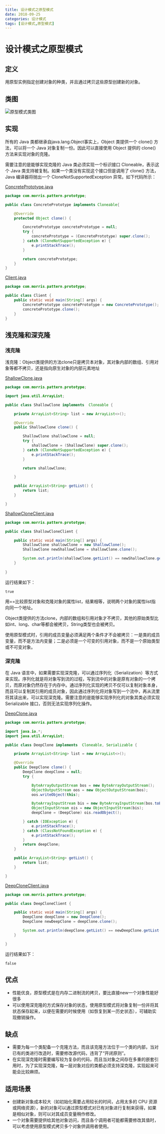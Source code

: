 ```yaml
---
title: 设计模式之原型模式
date: 2018-09-25
categories: 设计模式
tags: [设计模式,原型模式]
---
```


# 设计模式之原型模式
## 定义
用原型实例指定创建对象的种类，并且通过拷贝这些原型创建新的对象。

## 类图
![原型模式类图]()

## 实现
所有的 Java 类都继承自java.lang.Object事实上，Object 类提供一个 clone() 方法，可以将一个 Java 对象复制一份。因此可以直接使用 Object 提供的 clone() 方法来实现对象的克隆。

需要注意的是能够实现克隆的 Java 类必须实现一个标识接口 Cloneable，表示这个 Java 类支持被复制。如果一个类没有实现这个接口但是调用了 clone() 方法，Java 编译器将抛出一个 CloneNotSupportedException 异常。如下代码所示：

[ConcretePrototype.java](https://github.com/morris131/morris-book/tree/master/%E5%90%8E%E7%AB%AF%E5%BC%80%E5%8F%91/Java/%E8%AE%BE%E8%AE%A1%E6%A8%A1%E5%BC%8F/pattern/src/main/java/com/morris/pattern/prototype/ConcretePrototype.java)
```java
package com.morris.pattern.prototype;

public class ConcretePrototype implements Cloneable{

    @Override
    protected Object clone() {

        ConcretePrototype concretePrototype = null;
        try {
            concretePrototype = (ConcretePrototype) super.clone();
        } catch (CloneNotSupportedException e) {
            e.printStackTrace();
        }

        return concretePrototype;
    }
}
```
[Client.java](https://github.com/morris131/morris-book/tree/master/%E5%90%8E%E7%AB%AF%E5%BC%80%E5%8F%91/Java/%E8%AE%BE%E8%AE%A1%E6%A8%A1%E5%BC%8F/pattern/src/main/java/com/morris/pattern/prototype/Client.java)

```java
package com.morris.pattern.prototype;

public class Client {
    public static void main(String[] args) {
        ConcretePrototype concretePrototype = new ConcretePrototype();
        concretePrototype.clone();
    }
}
```

## 浅克隆和深克隆

### 浅克隆
浅克隆：Object类提供的方法clone只是拷贝本对象，其对象内部的数组、引用对象等都不拷贝，还是指向原生对象的内部元素地址

[ShallowClone.java](https://github.com/morris131/morris-book/tree/master/%E5%90%8E%E7%AB%AF%E5%BC%80%E5%8F%91/Java/%E8%AE%BE%E8%AE%A1%E6%A8%A1%E5%BC%8F/pattern/src/main/java/com/morris/pattern/prototype/ShallowClone.java)
```java
package com.morris.pattern.prototype;

import java.util.ArrayList;

public class ShallowClone implements  Cloneable {

    private ArrayList<String> list = new ArrayList<>();

    @Override
    public ShallowClone clone() {

        ShallowClone shallowClone = null;
        try {
            shallowClone = (ShallowClone) super.clone();
        } catch (CloneNotSupportedException e) {
            e.printStackTrace();
        }

        return shallowClone;

    }

    public ArrayList<String> getList() {
        return list;
    }

}
```
[ShallowCloneClient.java](https://github.com/morris131/morris-book/tree/master/%E5%90%8E%E7%AB%AF%E5%BC%80%E5%8F%91/Java/%E8%AE%BE%E8%AE%A1%E6%A8%A1%E5%BC%8F/pattern/src/main/java/com/morris/pattern/prototype/ShallowCloneClient.java)
```java
package com.morris.pattern.prototype;

public class ShallowCloneClient {

    public static void main(String[] args) {
        ShallowClone shallowClone = new ShallowClone();
        ShallowClone newShallowClone = shallowClone.clone();

        System.out.println(shallowClone.getList() == newShallowClone.getList());
    }
    
}
```
运行结果如下：
```
true
```
用==比较原型对象和克隆对象的属性list，结果相等，说明两个对象的属性list指向同一个地址。

Object类提供的方法clone，内部的数组和引用对象才不拷贝，其他的原始类型比如int、long、char等都会被拷贝，String类型也会被拷贝。

使用原型模式时，引用的成员变量必须满足两个条件才不会被拷贝：一是类的成员变量，而不是方法内变量；二是必须是一个可变的引用对象，而不是一个原始类型或不可变对象。

### 深克隆
在 Java 语言中，如果需要实现深克隆，可以通过序列化（Serialization）等方式来实现。序列化就是将对象写到流的过程，写到流中的对象是原有对象的一个拷贝，而原对象仍然存在于内存中。通过序列化实现的拷贝不仅可以复制对象本身，而且可以复制其引用的成员对象，因此通过序列化将对象写到一个流中，再从流里将其读出来，可以实现深克隆。需要注意的是能够实现序列化的对象其类必须实现 Serializable 接口，否则无法实现序列化操作。

[DeepClone.java](https://github.com/morris131/morris-book/tree/master/%E5%90%8E%E7%AB%AF%E5%BC%80%E5%8F%91/Java/%E8%AE%BE%E8%AE%A1%E6%A8%A1%E5%BC%8F/pattern/src/main/java/com/morris/pattern/prototype/DeepClone.java)
```java
package com.morris.pattern.prototype;

import java.io.*;
import java.util.ArrayList;

public class DeepClone implements  Cloneable, Serializable {

    private ArrayList<String> list = new ArrayList<>();

    @Override
    public DeepClone clone() {
        DeepClone deepClone = null;
        try {

            ByteArrayOutputStream bos = new ByteArrayOutputStream();
            ObjectOutputStream oos = new ObjectOutputStream(bos);
            oos.writeObject(this);

            ByteArrayInputStream bis = new ByteArrayInputStream(bos.toByteArray());
            ObjectInputStream ois = new ObjectInputStream(bis);
            deepClone = (DeepClone) ois.readObject();

        } catch (IOException e) {
            e.printStackTrace();
        } catch (ClassNotFoundException e) {
            e.printStackTrace();
        }
        return deepClone;
    }

    public ArrayList<String> getList() {
        return list;
    }

}
```
[DeepCloneClient.java](https://github.com/morris131/morris-book/tree/master/%E5%90%8E%E7%AB%AF%E5%BC%80%E5%8F%91/Java/%E8%AE%BE%E8%AE%A1%E6%A8%A1%E5%BC%8F/pattern/src/main/java/com/morris/pattern/prototype/DeepCloneClient.java)
```java
package com.morris.pattern.prototype;

public class DeepCloneClient {

    public static void main(String[] args) {
        DeepClone deepClone = new DeepClone();
        DeepClone newDeepClone = deepClone.clone();

        System.out.println(deepClone.getList() == newDeepClone.getList());
    }

}
```
运行结果如下：
```
false
```

## 优点
- 性能优良，原型模式是在内存二进制流的拷贝，要比直接new一个对象性能好很多
- 可以使用深克隆的方式保存对象的状态，使用原型模式将对象复制一份并将其状态保存起来，以便在需要的时候使用（如恢复到某一历史状态），可辅助实现撤销操作。

## 缺点
- 需要为每一个类配备一个克隆方法，而且该克隆方法位于一个类的内部，当对已有的类进行改造时，需要修改源代码，违背了“开闭原则”。
- 在实现深克隆时需要编写较为复杂的代码，而且当对象之间存在多重的嵌套引用时，为了实现深克隆，每一层对象对应的类都必须支持深克隆，实现起来可能会比较麻烦。

## 适用场景
- 创建新对象成本较大（如初始化需要占用较长的时间，占用太多的 CPU 资源或网络资源），新的对象可以通过原型模式对已有对象进行复制来获得，如果是相似对象，则可以对其成员变量稍作修改。
- 一个对象需要提供给其他对象访问，而且各个调用者可能都需要修改其值时，可以考虑使用原型模式拷贝多个对象供调用者使用。